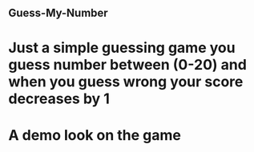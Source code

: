 ## Guess-My-Number
# Just a simple guessing game you guess number between (0-20) and when you guess wrong your score decreases by 1

# A demo look on the game

